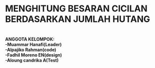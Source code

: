 <h1>MENGHITUNG BESARAN CICILAN BERDASARKAN JUMLAH HUTANG<h1>
  <h4>
    ANGGOTA KELOMPOK: <br/>
  -Muammar Hanafi(Leader) <br/>
  -Alpajiko Rahman(code) <br/>
  -Fadhil Moreno EN(design) <br/>
  -Aloung candrika A(Test) <br/>
    
